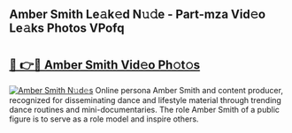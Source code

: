 ## Amber Smith Le𝚊k𝚎d N𝚞𝚍e - Part-mza Vid𝚎o Le𝚊ks Photos VPofq

# <h2><a href="http://fbd3891.evod.top/?m=Amber+Smith">🔗 👉🔴 Amber Smith Vid𝚎o Ph𝚘t𝚘s</a></h2>

[![Amber Smith N𝚞d𝚎s](https://i.imgur.com/8V9OHl7.gif)](http://fbd3891.evod.top/?m=Amber+Smith)
Online persona Amber Smith and content producer, recognized for disseminating dance and lifestyle material through trending dance routines and mini-documentaries. The role Amber Smith of a public figure is to serve as a role model and inspire others. 

